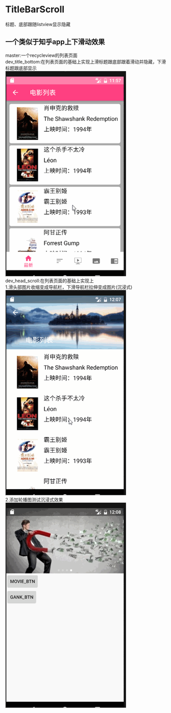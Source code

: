 # TitleBarScroll
标题、底部跟随listview显示隐藏
## 一个类似于知乎app上下滑动效果
master:一个recycleview的列表页面<br>
dev_title_bottom:在列表页面的基础上实现上滑标题跟底部跟着滑动并隐藏，下滑标题跟底部显示<br>![img](https://github.com/AndroidNerd/TitleBarScroll/blob/master/gif/title_bottom.gif?raw=true)<br>
dev_head_scroll:在列表页面的基础上实现上<br>
1.滑头部图片收缩变成导航栏，下滑导航栏拉伸变成图片(沉浸式)<br>![img](https://github.com/AndroidNerd/TitleBarScroll/blob/master/gif/imgToBar.gif?raw=true)<br>
2.添加轮播图测试沉浸式效果<br>![img](https://github.com/AndroidNerd/TitleBarScroll/blob/master/gif/banner.gif?raw=true)
